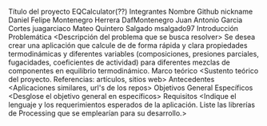 Título del proyecto
EQCalculator(??)
Integrantes
Nombre
Github nickname
Daniel Felipe Montenegro Herrera
DafMontenegro
Juan Antonio Garcia Cortes
juagarciaco
Mateo Quintero Salgado
msalgado97
Introducción
Problemática
<Descripción del problema que se busca resolver>
Se desea crear una aplicación que calcule de de forma rápida y clara propiedades termodinámicas y diferentes variables (composiciones, presiones parciales, fugacidades, coeficientes de actividad) para diferentes mezclas de componentes en equilibrio termodinámico.
Marco teórico
<Sustento teórico del proyecto. Referencias: artículos, sitios web>
Antecedentes
<Aplicaciones similares, url's de los repos>
Objetivos
General
Específicos
<Desglose el objetivo general en específicos>
Requisitos
<Indique el lenguaje y los requerimientos esperados de la aplicación. Liste las librerías de Processing que se emplearían para su desarrollo.>

